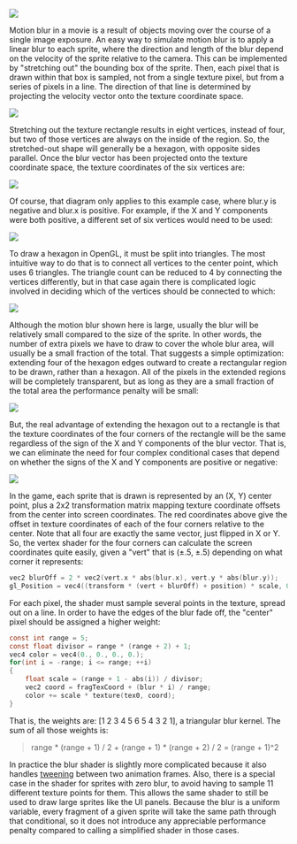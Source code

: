 ![](https://endless-sky.github.io/screenshots/blur.jpg)

Motion blur in a movie is a result of objects moving over the course of a single image exposure. An easy way to simulate motion blur is to apply a linear blur to each sprite, where the direction and length of the blur depend on the velocity of the sprite relative to the camera. This can be implemented by "stretching out" the bounding box of the sprite. Then, each pixel that is drawn within that box is sampled, not from a single texture pixel, but from a series of pixels in a line. The direction of that line is determined by projecting the velocity vector onto the texture coordinate space.

![](https://endless-sky.github.io/images/blur0.png)

Stretching out the texture rectangle results in eight vertices, instead of four, but two of those vertices are always on the inside of the region. So, the stretched-out shape will generally be a hexagon, with opposite sides parallel. Once the blur vector has been projected onto the texture coordinate space, the texture coordinates of the six vertices are:

![](https://endless-sky.github.io/images/blur1.png)

Of course, that diagram only applies to this example case, where blur.y is negative and blur.x is positive. For example, if the X and Y components were both positive, a different set of six vertices would need to be used:

![](https://endless-sky.github.io/images/blur2.png)

To draw a hexagon in OpenGL, it must be split into triangles. The most intuitive way to do that is to connect all vertices to the center point, which uses 6 triangles. The triangle count can be reduced to 4 by connecting the vertices differently, but in that case again there is complicated logic involved in deciding which of the vertices should be connected to which:

![](https://endless-sky.github.io/images/blur3.png)

Although the motion blur shown here is large, usually the blur will be relatively small compared to the size of the sprite. In other words, the number of extra pixels we have to draw to cover the whole blur area, will usually be a small fraction of the total. That suggests a simple optimization: extending four of the hexagon edges outward to create a rectangular region to be drawn, rather than a hexagon. All of the pixels in the extended regions will be completely transparent, but as long as they are a small fraction of the total area the performance penalty will be small:

![](https://endless-sky.github.io/images/blur4.png)

But, the real advantage of extending the hexagon out to a rectangle is that the texture coordinates of the four corners of the rectangle will be the same regardless of the sign of the X and Y components of the blur vector. That is, we can eliminate the need for four complex conditional cases that depend on whether the signs of the X and Y components are positive or negative:

![](https://endless-sky.github.io/images/blur5.png)

In the game, each sprite that is drawn is represented by an (X, Y) center point, plus a 2x2 transformation matrix mapping texture coordinate offsets from the center into screen coordinates. The red coordinates above give the offset in texture coordinates of each of the four corners relative to the center. Note that all four are exactly the same vector, just flipped in X or Y. So, the vertex shader for the four corners can calculate the screen coordinates quite easily, given a "vert" that is (&plusmn;.5, &plusmn;.5) depending on what corner it represents:

```c
vec2 blurOff = 2 * vec2(vert.x * abs(blur.x), vert.y * abs(blur.y));
gl_Position = vec4((transform * (vert + blurOff) + position) * scale, 0, 1);
```

For each pixel, the shader must sample several points in the texture, spread out on a line. In order to have the edges of the blur fade off, the "center" pixel should be assigned a higher weight:

```c
const int range = 5;
const float divisor = range * (range + 2) + 1;
vec4 color = vec4(0., 0., 0., 0.);
for(int i = -range; i <= range; ++i)
{
    float scale = (range + 1 - abs(i)) / divisor;
    vec2 coord = fragTexCoord + (blur * i) / range;
    color += scale * texture(tex0, coord);
}
```

That is, the weights are: [1 2 3 4 5 6 5 4 3 2 1], a triangular blur kernel. The sum of all those weights is:

> range * (range + 1) / 2 + (range + 1) * (range + 2) / 2 = (range + 1)^2

In practice the blur shader is slightly more complicated because it also handles [tweening](AnimationTweening) between two animation frames. Also, there is a special case in the shader for sprites with zero blur, to avoid having to sample 11 different texture points for them. This allows the same shader to still be used to draw large sprites like the UI panels. Because the blur is a uniform variable, every fragment of a given sprite will take the same path through that conditional, so it does not introduce any appreciable performance penalty compared to calling a simplified shader in those cases.